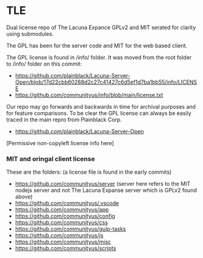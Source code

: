 # TLE
Dual license repo of The Lacuna Expance GPLv2 and MIT serated for clarity using submodules.

The GPL has been for the server code and MIT for the web based client.

The GPL license is found in /info/ folder. It was moved from the root folder to /info/ folder on this commit:
 - https://github.com/plainblack/Lacuna-Server-Open/blob/17d22cbb60288d2c27c41427c6d5ef1d7ba1bb55/info/LICENSE
 - https://github.com/communityus/info/blob/main/license.txt
 
Our repo may go forwards and backwards in time for archival purposes and for feature comparisons. To be clear the GPL license can always be easily traced in the main repro from Plainblack Corp.
- https://github.com/plainblack/Lacuna-Server-Open

[Permissive non-copyleft license info here]
### MIT and oringal client license
These are the folders: (a license file is found in the early commits)
- https://github.com/communityus/server (server here refers to the MIT nodejs server and not The Lacuna Expanse server which is GPLv2 found above)
- https://github.com/communityus/.vscode
- https://github.com/communityus/app
- https://github.com/communityus/config
- https://github.com/communityus/css
- https://github.com/communityus/gulp-tasks
- https://github.com/communityus/js
- https://github.com/communityus/misc
- https://github.com/communityus/scripts

